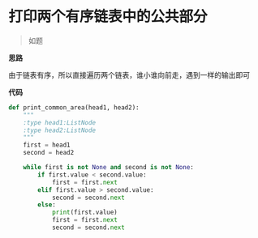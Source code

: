 # 打印两个有序链表中的公共部分

> 如题

**思路**

由于链表有序，所以直接遍历两个链表，谁小谁向前走，遇到一样的输出即可

**代码**

```python
def print_common_area(head1, head2):
    """
    :type head1:ListNode
    :type head2:ListNode
    """
    first = head1
    second = head2

    while first is not None and second is not None:
        if first.value < second.value:
            first = first.next
        elif first.value > second.value:
            second = second.next
        else:
            print(first.value)
            first = first.next
            second = second.next
```

